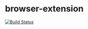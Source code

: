 # browser-extension

[![Build Status](https://github.com/pixel-grid/pixelgrid-browser/workflows/Build/badge.svg?branch=master)](https://github.com/pixel-grid/pixelgrid/actions?workflow=Build)
